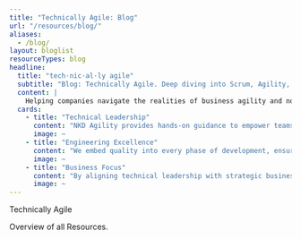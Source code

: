 ```yaml
---
title: "Technically Agile: Blog"
url: "/resources/blog/"
aliases:
  - /blog/
layout: bloglist
resourceTypes: blog
headline:
  title: "tech·nic·al·ly agile"
  subtitle: "Blog: Technically Agile. Deep diving into Scrum, Agility, & DevOps!"
  content: |
    Helping companies navigate the realities of business agility and not just be technically agile! Regular content on Scrum, Agility, & DevOps!
  cards:
    - title: "Technical Leadership"
      content: "NKD Agility provides hands-on guidance to empower teams with the skills and best practices needed to deliver high-quality, scalable solutions that align with business goals."
      image: ~
    - title: "Engineering Excellence"
      content: "We embed quality into every phase of development, ensuring that testing, architecture, and engineering decisions drive excellence and maintainability from the outset."
      image: ~
    - title: "Business Focus"
      content: "By aligning technical leadership with strategic business objectives, we help teams streamline processes, ensuring software development supports long-term growth and organizational success."
      image: ~
---
```


Technically Agile

Overview of all Resources.

